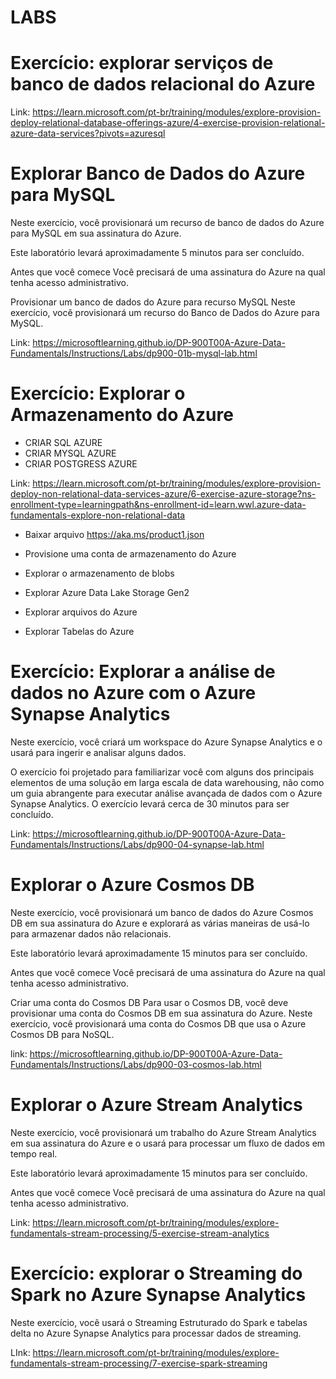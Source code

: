 # LABS 

# Exercício: explorar serviços de banco de dados relacional do Azure

Link: https://learn.microsoft.com/pt-br/training/modules/explore-provision-deploy-relational-database-offerings-azure/4-exercise-provision-relational-azure-data-services?pivots=azuresql

# Explorar Banco de Dados do Azure para MySQL
Neste exercício, você provisionará um recurso de banco de dados do Azure para MySQL em sua assinatura do Azure.

Este laboratório levará aproximadamente 5 minutos para ser concluído.

Antes que você comece
Você precisará de uma assinatura do Azure na qual tenha acesso administrativo.

Provisionar um banco de dados do Azure para recurso MySQL
Neste exercício, você provisionará um recurso do Banco de Dados do Azure para MySQL.

Link: https://microsoftlearning.github.io/DP-900T00A-Azure-Data-Fundamentals/Instructions/Labs/dp900-01b-mysql-lab.html

# Exercício: Explorar o Armazenamento do Azure
 - CRIAR SQL AZURE
 - CRIAR MYSQL AZURE 
 - CRIAR POSTGRESS AZURE

Link: https://learn.microsoft.com/pt-br/training/modules/explore-provision-deploy-non-relational-data-services-azure/6-exercise-azure-storage?ns-enrollment-type=learningpath&ns-enrollment-id=learn.wwl.azure-data-fundamentals-explore-non-relational-data

 - Baixar arquivo https://aka.ms/product1.json

- Provisione uma conta de armazenamento do Azure
- Explorar o armazenamento de blobs
- Explorar Azure Data Lake Storage Gen2
- Explorar arquivos do Azure
- Explorar Tabelas do Azure

# Exercício: Explorar a análise de dados no Azure com o Azure Synapse Analytics

Neste exercício, você criará um workspace do Azure Synapse Analytics e o usará para ingerir e analisar alguns dados.

O exercício foi projetado para familiarizar você com alguns dos principais elementos de uma solução em larga escala de data warehousing, não como um guia abrangente para executar análise avançada de dados com o Azure Synapse Analytics. O exercício levará cerca de 30 minutos para ser concluído.

Link: https://microsoftlearning.github.io/DP-900T00A-Azure-Data-Fundamentals/Instructions/Labs/dp900-04-synapse-lab.html

# Explorar o Azure Cosmos DB
Neste exercício, você provisionará um banco de dados do Azure Cosmos DB em sua assinatura do Azure e explorará as várias maneiras de usá-lo para armazenar dados não relacionais.

Este laboratório levará aproximadamente 15 minutos para ser concluído.

Antes que você comece
Você precisará de uma assinatura do Azure na qual tenha acesso administrativo.

Criar uma conta do Cosmos DB
Para usar o Cosmos DB, você deve provisionar uma conta do Cosmos DB em sua assinatura do Azure. Neste exercício, você provisionará uma conta do Cosmos DB que usa o Azure Cosmos DB para NoSQL.

link: https://microsoftlearning.github.io/DP-900T00A-Azure-Data-Fundamentals/Instructions/Labs/dp900-03-cosmos-lab.html

# Explorar o Azure Stream Analytics
Neste exercício, você provisionará um trabalho do Azure Stream Analytics em sua assinatura do Azure e o usará para processar um fluxo de dados em tempo real.

Este laboratório levará aproximadamente 15 minutos para ser concluído.

Antes que você comece
Você precisará de uma assinatura do Azure na qual tenha acesso administrativo.

Link: https://learn.microsoft.com/pt-br/training/modules/explore-fundamentals-stream-processing/5-exercise-stream-analytics


# Exercício: explorar o Streaming do Spark no Azure Synapse Analytics

Neste exercício, você usará o Streaming Estruturado do Spark e tabelas delta no Azure Synapse Analytics para processar dados de streaming.

LInk: https://learn.microsoft.com/pt-br/training/modules/explore-fundamentals-stream-processing/7-exercise-spark-streaming
